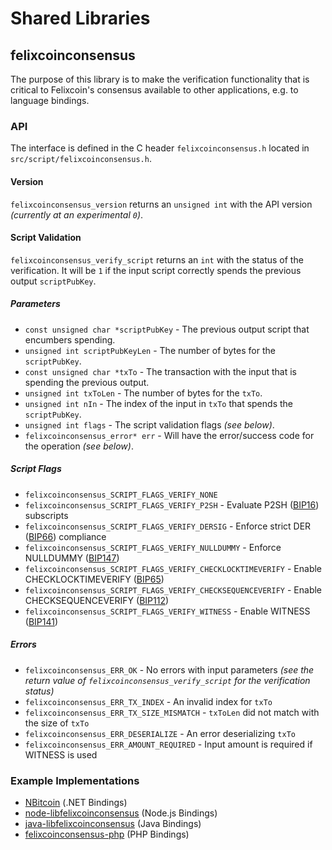 Shared Libraries
================

## felixcoinconsensus

The purpose of this library is to make the verification functionality that is critical to Felixcoin's consensus available to other applications, e.g. to language bindings.

### API

The interface is defined in the C header `felixcoinconsensus.h` located in  `src/script/felixcoinconsensus.h`.

#### Version

`felixcoinconsensus_version` returns an `unsigned int` with the API version *(currently at an experimental `0`)*.

#### Script Validation

`felixcoinconsensus_verify_script` returns an `int` with the status of the verification. It will be `1` if the input script correctly spends the previous output `scriptPubKey`.

##### Parameters
- `const unsigned char *scriptPubKey` - The previous output script that encumbers spending.
- `unsigned int scriptPubKeyLen` - The number of bytes for the `scriptPubKey`.
- `const unsigned char *txTo` - The transaction with the input that is spending the previous output.
- `unsigned int txToLen` - The number of bytes for the `txTo`.
- `unsigned int nIn` - The index of the input in `txTo` that spends the `scriptPubKey`.
- `unsigned int flags` - The script validation flags *(see below)*.
- `felixcoinconsensus_error* err` - Will have the error/success code for the operation *(see below)*.

##### Script Flags
- `felixcoinconsensus_SCRIPT_FLAGS_VERIFY_NONE`
- `felixcoinconsensus_SCRIPT_FLAGS_VERIFY_P2SH` - Evaluate P2SH ([BIP16](https://github.com/bitcoin/bips/blob/master/bip-0016.mediawiki)) subscripts
- `felixcoinconsensus_SCRIPT_FLAGS_VERIFY_DERSIG` - Enforce strict DER ([BIP66](https://github.com/bitcoin/bips/blob/master/bip-0066.mediawiki)) compliance
- `felixcoinconsensus_SCRIPT_FLAGS_VERIFY_NULLDUMMY` - Enforce NULLDUMMY ([BIP147](https://github.com/bitcoin/bips/blob/master/bip-0147.mediawiki))
- `felixcoinconsensus_SCRIPT_FLAGS_VERIFY_CHECKLOCKTIMEVERIFY` - Enable CHECKLOCKTIMEVERIFY ([BIP65](https://github.com/bitcoin/bips/blob/master/bip-0065.mediawiki))
- `felixcoinconsensus_SCRIPT_FLAGS_VERIFY_CHECKSEQUENCEVERIFY` - Enable CHECKSEQUENCEVERIFY ([BIP112](https://github.com/bitcoin/bips/blob/master/bip-0112.mediawiki))
- `felixcoinconsensus_SCRIPT_FLAGS_VERIFY_WITNESS` - Enable WITNESS ([BIP141](https://github.com/bitcoin/bips/blob/master/bip-0141.mediawiki))

##### Errors
- `felixcoinconsensus_ERR_OK` - No errors with input parameters *(see the return value of `felixcoinconsensus_verify_script` for the verification status)*
- `felixcoinconsensus_ERR_TX_INDEX` - An invalid index for `txTo`
- `felixcoinconsensus_ERR_TX_SIZE_MISMATCH` - `txToLen` did not match with the size of `txTo`
- `felixcoinconsensus_ERR_DESERIALIZE` - An error deserializing `txTo`
- `felixcoinconsensus_ERR_AMOUNT_REQUIRED` - Input amount is required if WITNESS is used

### Example Implementations
- [NBitcoin](https://github.com/NicolasDorier/NBitcoin/blob/master/NBitcoin/Script.cs#L814) (.NET Bindings)
- [node-libfelixcoinconsensus](https://github.com/bitpay/node-libfelixcoinconsensus) (Node.js Bindings)
- [java-libfelixcoinconsensus](https://github.com/dexX7/java-libfelixcoinconsensus) (Java Bindings)
- [felixcoinconsensus-php](https://github.com/Bit-Wasp/felixcoinconsensus-php) (PHP Bindings)
